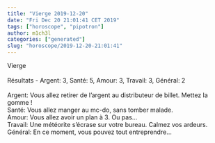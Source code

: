 ```yaml
---
title: "Vierge 2019-12-20"
date: "Fri Dec 20 21:01:41 CET 2019"
tags: ["horoscope", "pipotron"]
author: m1ch3l
categories: ["generated"]
slug: "horoscope/2019-12-20-21:01:41"
---
```


Vierge<br>
<br>
Résultats - Argent: 3, Santé: 5, Amour: 3, Travail: 3, Général: 2<br>
<br>
Argent:  Vous allez retirer de l’argent au distributeur de billet. Mettez la gomme !<br>
Santé:   Vous allez manger au mc-do, sans tomber malade. <br>
Amour:   Vous allez avoir un plan à 3. Ou pas...<br>
Travail: Une météorite s’écrase sur votre bureau. Calmez vos ardeurs.<br>
Général: En ce moment, vous pouvez tout entreprendre...<br>
